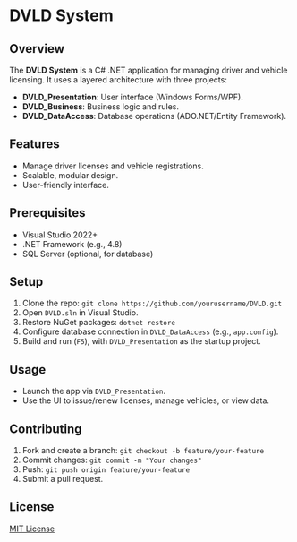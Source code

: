 # DVLD System

## Overview
The **DVLD System** is a C# .NET application for managing driver and vehicle licensing. It uses a layered architecture with three projects:
- **DVLD_Presentation**: User interface (Windows Forms/WPF).
- **DVLD_Business**: Business logic and rules.
- **DVLD_DataAccess**: Database operations (ADO.NET/Entity Framework).

## Features
- Manage driver licenses and vehicle registrations.
- Scalable, modular design.
- User-friendly interface.

## Prerequisites
- Visual Studio 2022+
- .NET Framework (e.g., 4.8)
- SQL Server (optional, for database)

## Setup
1. Clone the repo: `git clone https://github.com/yourusername/DVLD.git`
2. Open `DVLD.sln` in Visual Studio.
3. Restore NuGet packages: `dotnet restore`
4. Configure database connection in `DVLD_DataAccess` (e.g., `app.config`).
5. Build and run (`F5`), with `DVLD_Presentation` as the startup project.

## Usage
- Launch the app via `DVLD_Presentation`.
- Use the UI to issue/renew licenses, manage vehicles, or view data.

## Contributing
1. Fork and create a branch: `git checkout -b feature/your-feature`
2. Commit changes: `git commit -m "Your changes"`
3. Push: `git push origin feature/your-feature`
4. Submit a pull request.

## License
[MIT License](LICENSE)